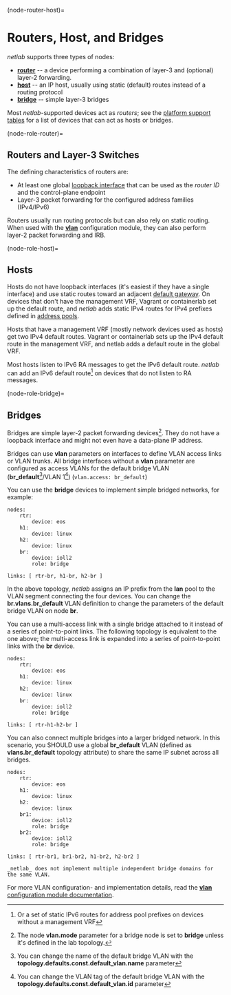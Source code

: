 (node-router-host)=
# Routers, Host, and Bridges

_netlab_ supports three types of nodes:

* **[router](node-role-router)** -- a device performing a combination of layer-3 and (optional) layer-2 forwarding.
* **[host](node-role-host)** -- an IP host, usually using static (default) routes instead of a routing protocol
* **[bridge](node-role-bridge)** -- simple layer-3 bridges

Most _netlab_-supported devices act as *routers*; see the [platform support tables](platform-host) for a list of devices that can act as hosts or bridges.

(node-role-router)=
## Routers and Layer-3 Switches

The defining characteristics of routers are:

* At least one global [loopback interface](node-loopback) that can be used as the *router ID* and the control-plane endpoint
* Layer-3 packet forwarding for the configured address families (IPv4/IPv6)

Routers usually run routing protocols but can also rely on static routing. When used with the **[vlan](module-vlan)** configuration module, they can also perform layer-2 packet forwarding and IRB.

(node-role-host)=
## Hosts

Hosts do not have loopback interfaces (it's easiest if they have a single interface) and use static routes toward an adjacent [default gateway](links-gateway). On devices that don't have the management VRF, Vagrant or containerlab set up the default route, and _netlab_ adds static IPv4 routes for IPv4 prefixes defined in [address pools](address-pools).

Hosts that have a management VRF (mostly network devices used as hosts) get two IPv4 default routes. Vagrant or containerlab sets up the IPv4 default route in the management VRF, and netlab adds a default route in the global VRF.

Most hosts listen to IPv6 RA messages to get the IPv6 default route. _netlab_ can add an IPv6 default route[^SRv6] on devices that do not listen to RA messages.

[^SRv6]: Or a set of static IPv6 routes for address pool prefixes on devices without a management VRF

(node-role-bridge)=
## Bridges

Bridges are simple layer-2 packet forwarding devices[^VM]. They do not have a loopback interface and might not even have a data-plane IP address.

[^VM]: The node **vlan.mode** parameter for a bridge node is set to **bridge** unless it's defined in the lab topology.

Bridges can use **vlan** parameters on interfaces to define VLAN access links or VLAN trunks. All bridge interfaces without a **vlan** parameter are configured as access VLANs for the default bridge VLAN (**br_default**[^BRD]/VLAN 1[^BRID]) (`vlan.access: br_default`)

[^BRD]: You can change the name of the default bridge VLAN with the **topology.defaults.const.default_vlan.name** parameter

[^BRID]: You can change the VLAN tag of the default bridge VLAN with the **topology.defaults.const.default_vlan.id** parameter

You can use the **bridge** devices to implement simple bridged networks, for example:

```
nodes:
	rtr:
		device: eos
	h1:
		device: linux
	h2:
		device: linux
	br:
		device: ioll2
		role: bridge

links: [ rtr-br, h1-br, h2-br ]
```

In the above topology, *netlab* assigns an IP prefix from the **lan** pool to the VLAN segment connecting the four devices. You can change the **br.vlans.br_default** VLAN definition to change the parameters of the default bridge VLAN on node **br**.

You can use a multi-access link with a single bridge attached to it instead of a series of point-to-point links. The following topology is equivalent to the one above; the multi-access link is expanded into a series of point-to-point links with the **br** device.

```
nodes:
	rtr:
		device: eos
	h1:
		device: linux
	h2:
		device: linux
	br:
		device: ioll2
		role: bridge

links: [ rtr-h1-h2-br ]
```

You can also connect multiple bridges into a larger bridged network. In this scenario, you SHOULD use a global **br_default** VLAN (defined as **vlans.br_default** topology attribute) to share the same IP subnet across all bridges.

```
nodes:
	rtr:
		device: eos
	h1:
		device: linux
	h2:
		device: linux
	br1:
		device: ioll2
		role: bridge
	br2:
		device: ioll2
		role: bridge

links: [ rtr-br1, br1-br2, h1-br2, h2-br2 ]
```

```{warning}
_netlab_ does not implement multiple independent bridge domains for the same VLAN.
```

For more VLAN configuration- and implementation details, read the [**vlan** configuration module documentation](module-vlan).